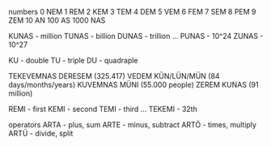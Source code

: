 numbers
0 NEM
1 REM
2 KEM
3 TEM
4 DEM
5 VEM
6 FEM
7 SEM
8 PEM
9 ZEM
10 AN
100 AS
1000 NAS

KUNAS - million
TUNAS - billion
DUNAS - trillion 
...
PUNAS - 10^24
ZUNAS - 10^27

KU - double
TU - triple
DU - quadraple 

TEKEVEMNAS DERESEM (325.417)
VEDEM KÜN/LÜN/MÜN (84 days/months/years)
KUVEMNAS MÜNI (55.000 people)
ZEREM KUNAS (91 million)

REMI - first
KEMI - second
TEMI - third
...
TEKEMI - 32th


operators
ARTA - plus, sum
ARTE - minus, subtract
ARTÖ - times, multiply
ARTÜ - divide, split

